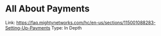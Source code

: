 # All About Payments

Link: https://faq.mightynetworks.com/hc/en-us/sections/115001088283-Setting-Up-Payments
Type: In Depth